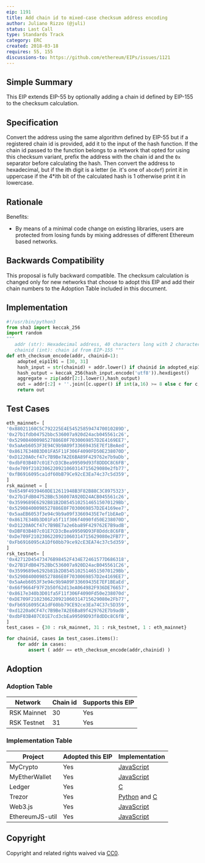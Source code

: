 ```yaml
---
eip: 1191 
title: Add chain id to mixed-case checksum address encoding 
author: Juliano Rizzo (@juli)
status: Last Call
type: Standards Track
category: ERC
created: 2018-03-18
requires: 55, 155
discussions-to: https://github.com/ethereum/EIPs/issues/1121
---
```

## Simple Summary
This EIP extends EIP-55 by optionally adding a chain id defined by EIP-155 to the checksum calculation.

## Specification
Convert the address using the same algorithm defined by EIP-55 but if a registered chain id is provided, add it to the input of the hash function. If the chain id passed to the function belongs to a network that opted for using this checksum variant, prefix the address with the chain id and the `0x` separator before calculating the hash. Then convert the address to hexadecimal, but if the ith digit is a letter (ie. it's one of `abcdef`) print it in uppercase if the 4*ith bit of the calculated hash is 1 otherwise print it in lowercase.

## Rationale 
 Benefits:
 - By means of a minimal code change on existing libraries, users are protected from losing funds by mixing addresses of different Ethereum based networks.
## Backwards Compatibility
This proposal is fully backward compatible. The checksum calculation is changed only for new networks that choose to adopt this EIP and add their chain numbers to the Adoption Table included in this document.

## Implementation
```python
#!/usr/bin/python3
from sha3 import keccak_256
import random
"""
   addr (str): Hexadecimal address, 40 characters long with 2 characters prefix
   chainid (int): chain id from EIP-155 """
def eth_checksum_encode(addr, chainid=1):
    adopted_eip1191 = [30, 31]
    hash_input = str(chainid) + addr.lower() if chainid in adopted_eip1191 else addr[2:].lower()
    hash_output = keccak_256(hash_input.encode('utf8')).hexdigest()
    aggregate = zip(addr[2:].lower(),hash_output)
    out = addr[:2] + ''.join([c.upper() if int(a,16) >= 8 else c for c,a in aggregate])
    return out
```
## Test Cases
```python
eth_mainnet= [
'0x88021160C5C792225E4E5452585947470010289D',
'0x27b1fdb04752bbc536007a920d24acb045561c26',
'0x52908400098527886E0F7030069857D2E4169EE7',
'0x5aAeb6053F3E94C9b9A09f33669435E7Ef1BeAed',
'0x8617E340B3D01FA5F11F306F4090FD50E238070D',
'0xD1220A0cf47c7B9Be7A2E6BA89F429762e7b9aDb',
'0xdbF03B407c01E7cD3CBea99509d93f8DDDC8C6FB',
'0xde709f2102306220921060314715629080e2fb77',
'0xfB6916095ca1df60bB79Ce92cE3Ea74c37c5d359',
]
rsk_mainnet = [
'0x6549F4939460DE12611948B3F82B88C3C8975323',
'0x27b1FdB04752BBc536007A920D24ACB045561c26',
'0x3599689E6292B81B2D85451025146515070129Bb',
'0x52908400098527886E0F7030069857D2E4169ee7',
'0x5aaEB6053f3e94c9b9a09f33669435E7ef1bEAeD',
'0x8617E340b3D01Fa5f11f306f4090fd50E238070D',
'0xD1220A0Cf47c7B9BE7a2e6ba89F429762E7B9adB',
'0xDBF03B407c01E7CD3cBea99509D93F8Dddc8C6FB',
'0xDe709F2102306220921060314715629080e2FB77',
'0xFb6916095cA1Df60bb79ce92cE3EA74c37c5d359',
]
rsk_testnet= [
'0x42712D45473476B98452F434E72461577D686318',
'0x27B1FdB04752BbC536007a920D24acB045561C26',
'0x3599689e6292b81b2D85451025146515070129Bb',
'0x52908400098527886E0F7030069857D2e4169EE7',
'0x5aAeb6053F3e94c9b9A09F33669435E7EF1BEaEd',
'0x66f9664F97F2b50f62d13eA064982F936DE76657',
'0x8617e340b3D01fa5F11f306F4090Fd50e238070d',
'0xDE709F2102306220921060314715629080e2Fb77',
'0xFb6916095CA1dF60bb79CE92ce3Ea74C37c5D359',
'0xd1220a0CF47c7B9Be7A2E6Ba89f429762E7b9adB',
'0xdbF03B407C01E7cd3cbEa99509D93f8dDDc8C6fB',
]
test_cases = {30 : rsk_mainnet, 31 : rsk_testnet, 1 : eth_mainnet}

for chainid, cases in test_cases.items():
    for addr in cases:
        assert ( addr == eth_checksum_encode(addr,chainid) )
```
## Adoption
### Adoption  Table
| Network      | Chain id | Supports this EIP |
|--------------|----------|-------------------|
| RSK Mainnet  | 30       | Yes               |
| RSK Testnet  | 31       | Yes               |

### Implementation Table
| Project         | Adopted this EIP | Implementation |
|----------------|------------------| -------------- |
| MyCrypto       | Yes              | [JavaScript](https://github.com/MyCryptoHQ/MyCrypto/blob/develop/common/utils/formatters.ts#L126) |
| MyEtherWallet  | Yes              | [JavaScript](https://github.com/MyEtherWallet/MyEtherWallet/blob/73c4a24f8f67c655749ac990c5b62efd92a2b11a/src/helpers/addressUtils.js#L22) |
| Ledger         | Yes              | [C](https://github.com/LedgerHQ/ledger-app-eth/blob/master/src_common/ethUtils.c#L203) |
| Trezor         | Yes              | [Python](https://github.com/trezor/trezor-core/blob/270bf732121d004a4cd1ab129adaccf7346ff1db/src/apps/ethereum/get_address.py#L32) and [C](https://github.com/trezor/trezor-crypto/blob/4153e662b60a0d83c1be15150f18483a37e9092c/address.c#L62) |
| Web3.js           | Yes              | [JavaScript](https://github.com/ethereum/web3.js/blob/aaf26c8806bc9fb60cf6dcb6658104963c6c7fc7/packages/web3-utils/src/Utils.js#L140) |
| EthereumJS-util   | Yes              | [JavaScript](https://github.com/ethereumjs/ethereumjs-util/pull/204/commits/cdf0b3c996b05ac5b1f758f17ea9f9ed1847c1eb) |

## Copyright

Copyright and related rights waived via [CC0](https://creativecommons.org/publicdomain/zero/1.0/).

